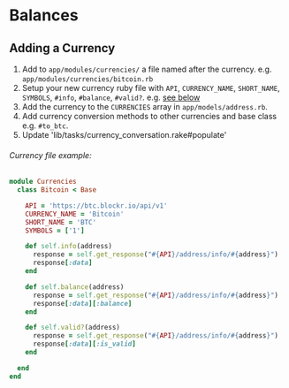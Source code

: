 # Balances

## Adding a Currency
1. Add to `app/modules/currencies/` a file named after the currency. e.g. `app/modules/currencies/bitcoin.rb`
2. Setup your new currency ruby file with `API`, `CURRENCY_NAME`, `SHORT_NAME`, `SYMBOLS`, `#info`, `#balance`, `#valid?`. e.g. [see below](#currency-file-example)
3. Add the currency to the `CURRENCIES` array in `app/models/address.rb`.
4. Add currency conversion methods to other currencies and base class e.g. `#to_btc`.
5. Update 'lib/tasks/currency_conversation.rake#populate'

###### Currency file example:
```ruby
module Currencies
  class Bitcoin < Base

    API = 'https://btc.blockr.io/api/v1'
    CURRENCY_NAME = 'Bitcoin'
    SHORT_NAME = 'BTC'
    SYMBOLS = ['1']

    def self.info(address)
      response = self.get_response("#{API}/address/info/#{address}")
      response[:data]
    end

    def self.balance(address)
      response = self.get_response("#{API}/address/info/#{address}")
      response[:data][:balance]
    end

    def self.valid?(address)
      response = self.get_response("#{API}/address/info/#{address}")
      response[:data][:is_valid]
    end

  end
end
```
